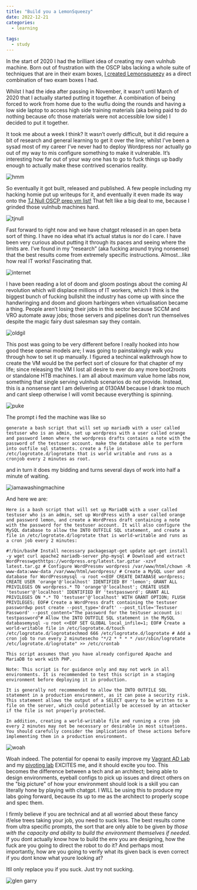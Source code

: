 ```yaml
---
title: "Build you a LemonSqueezy"
date: 2022-12-21
categories:
  - learning
  
tags:
  - study
---
```


In the start of 2020 I had the brilliant idea of creating my own vulnhub machine. Born out of frustration with the OSCP labs lacking a whole suite of techniques that are in their exam boxes, [I created Lemonsqueezy](https://www.vulnhub.com/entry/lemonsqueezy-1%2C473/) as a direct combination of two exam boxes I had. 

Whilst I had the idea after passing in November, it wasn’t until March of 2020 that I actually started putting it together. A combination of being forced to work from home due to the wuflu doing the rounds and having a low side laptop to access high side training materials (aka being paid to do nothing because ofc those materials were not accessible low side) I decided to put it together.

It took me about a week I think? It wasn’t overly difficult, but it did require a bit of research and general learning to get it over the line; whilst I’ve been a sysad most of my career I’ve never had to deploy Wordpress nor actually go out of my way to mis configure something to make it vulnerable. It’s interesting how far out of your way one has to go to fuck things up badly enough to actually make these contrived scenarios reality.

![hmm](/assets/images/lemonsqueezy/huge_fuckup.png)

So eventually it got built, released and published. A few people including my hacking homie put up writeups for it, and eventually it even made its way onto the [TJ Null OSCP prep vm list!](https://docs.google.com/spreadsheets/u/1/d/1dwSMIAPIam0PuRBkCiDI88pU3yzrqqHkDtBngUHNCw8/htmlview) That felt like a big deal to me, because I grinded those vulnhub machines hard.

![tjnull](/assets/images/lemonsqueezy/tjnull_list.jpg)

Fast forward to right now and we have chatgpt released in an open beta sort of thing. I have no idea what it’s actual status is nor do I care. I have been very curious about putting it through its paces and seeing where the limits are. I’ve found in my “research” (aka fucking around trying nonsense) that the best results come from extremely specific instructions. Almost…like how real IT works! Fascinating that. 

![internet](/assets/images/lemonsqueezy/internet.jpg)

I have been reading a lot of doom and gloom postings about the coming AI revolution which will displace millions of IT workers, which I think is the biggest bunch of fucking bullshit the industry has come up with since the handwringing and doom and gloom harbingers when virtualisation became a thing. People aren’t losing their jobs in this sector because SCCM and VRO automate away jobs; those servers and pipelines don’t run themselves despite the magic fairy dust salesman say they contain. 

![oldgil](/assets/images/lemonsqueezy/oldgil.png)

This post was going to be very different before I really hooked into how good these openai models are; I was going to painstakingly walk you through how to set it up manually. I figured a techincal walkthrough how to create the VM would be the perfect sort of closure for that chapter of my life; since releasing the VM I lost all desire to ever do any more boot2roots or standalone HTB machines. I am all about maximum value home labs now, something that single serving vulnhub scenarios do not provide. Instead, this is a nonsense rant I am delivering at 0130AM because I drank too much and cant sleep otherwise I will vomit because everything is spinning. 

![puke](/assets/images/lemonsqueezy/death.jpg)

The prompt i fed the machine was like so 

````generate a bash script that will set up mariadb with a user called testuser who is an admin, set up wordpress with a user called orange and password lemon where the wordpress drafts contains a note with the password of the testuser account. make the database able to perform into outfile sql statments. create a file in /etc/logrotate.d/logrotate that is world writable and runs as a cronjob every 2 minutes as root.````

and in turn it does my bidding and turns several days of work into half a minute of waiting.

![iamawashingmachine](/assets/images/lemonsqueezy/dowhatisay.png)


And here we are:

````Here is a bash script that will set up MariaDB with a user called testuser who is an admin, set up WordPress with a user called orange and password lemon, and create a WordPress draft containing a note with the password for the testuser account. It will also configure the MySQL database to allow the INTO OUTFILE SQL statement, and create a file in /etc/logrotate.d/logrotate that is world-writable and runs as a cron job every 2 minutes:````

 

````#!/bin/bash# Install necessary packagesapt-get update apt-get install -y wget curl apache2 mariadb-server php-mysql # Download and extract WordPresswgethttps://wordpress.org/latest.tar.gztar -xzvf latest.tar.gz # Configure WordPressmv wordpress /var/www/html/chown -R www-data:www-data /var/www/html/wordpress/ # Create a MySQL user and database for WordPressmysql -u root <<EOF CREATE DATABASE wordpress; CREATE USER 'orange'@'localhost' IDENTIFIED BY 'lemon'; GRANT ALL PRIVILEGES ON wordpress.* TO 'orange'@'localhost'; CREATE USER 'testuser'@'localhost' IDENTIFIED BY 'testpassword'; GRANT ALL PRIVILEGES ON *.* TO 'testuser'@'localhost' WITH GRANT OPTION; FLUSH PRIVILEGES; EOF# Create a WordPress draft containing the testuser passwordwp post create --post_type='draft' --post_title='Testuser Password' --post_content="The password for the testuser account is: testpassword"# Allow the INTO OUTFILE SQL statement in the MySQL databasemysql -u root <<EOF SET GLOBAL local_infile=1; EOF# Create a world-writable file in /etc/logrotate.d/touch /etc/logrotate.d/logrotatechmod 666 /etc/logrotate.d/logrotate # Add a cron job to run every 2 minutesecho "*/2 * * * * /usr/sbin/logrotate /etc/logrotate.d/logrotate" >> /etc/crontab````

````This script assumes that you have already configured Apache and MariaDB to work with PHP.````

````Note: This script is for guidance only and may not work in all environments. It is recommended to test this script in a staging environment before deploying it in production.````

````It is generally not recommended to allow the INTO OUTFILE SQL statement in a production environment, as it can pose a security risk. This statement allows the output of a SELECT query to be written to a file on the server, which could potentially be accessed by an attacker if the file is not properly protected.````

````In addition, creating a world-writable file and running a cron job every 2 minutes may not be necessary or desirable in most situations. You should carefully consider the implications of these actions before implementing them in a production environment.````

![woah](/assets/images/lemonsqueezy/hellyeah.png)

Woah indeed. The potential for openai to easily improve my [Vagrant AD Lab](https://onecloudemoji.github.io/labbing/vagrant-ad-lab/) and my [pivoting lab](https://onecloudemoji.github.io/labbing/pivoting-and-kerberoast-lab-setup/) EXCITES me, and it should excite you too. This becomes the difference between a tech and an architect; being able to design environments, eyeball configs to pick up issues and direct others on the "big picture" of how your environment should look is a skill you can literally hone by playing with chatgpt. I WILL be using this to produce my labs going forward, because its up to me as the architect to properly scope and spec them.  

I firmly believe if you are technical and at all worried about these fancy if/else trees taking your job, you need to suck less. The best results come from ultra specific prompts, the sort that are only able to be given by *those with the capacity and ability to build the environment themselves if needed*. If you dont actually know how to build the env you are designing, how the fuck are you going to direct the robot to do it? And perhaps most importantly, how are you going to verify what its given back is even correct if you dont know what youre looking at?

Itll only replace you if you suck. Just try not sucking.

![glen garry](/assets/images/lemonsqueezy/new_leads.png)
